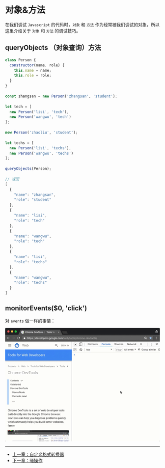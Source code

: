 # 对象&方法

在我们调试 `Javascript` 的代码时，`对象` 和 `方法` 作为经常被我们调试的对象，所以这里介绍关于 `对象` 和 `方法` 的调试技巧。

## queryObjects （对象查询）方法

```javascript
class Person {
  constructor(name, role) {
    this.name = name;
    this.role = role;
  }
}

const zhangsan = new Person('zhangsan', 'student');

let tech = [
  new Person('lisi', 'tech'),
  new Person('wangwu', 'tech')
];

new Person('zhaoliu', 'student');

let techs = [
  new Person('lisi', 'techs'),
  new Person('wangwu', 'techs')
];

queryObjects(Person);

// 返回
[
  {
    "name": "zhangsan",
    "role": "student"
  },
  {
    "name": "lisi",
    "role": "tech"
  },
  {
    "name": "wangwu",
    "role": "tech"
  },
  {
    "name": "lisi",
    "role": "techs"
  },
  {
    "name": "wangwu",
    "role": "techs"
  }
]
```

## monitorEvents($0, 'click')

对 `events` 做一样的事情：

![](./assets/console/monitor.gif)

---

- [上一章：自定义格式转换器](custom_formatter.md)
- [下一章：骚操作](sao_operation.md)